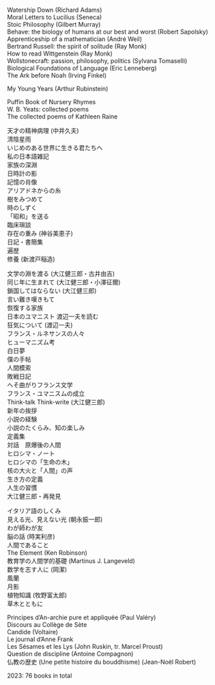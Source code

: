 <p>Watership Down (Richard Adams)<br>
Moral Letters to Lucilius (Seneca)<br>
Stoic Philosophy (Gilbert Murray)<br>
Behave: the biology of humans at our best and worst (Robert Sapolsky)<br>
Apprenticeship of a mathematician (André Weil)<br>
Bertrand Russell: the spirit of solitude (Ray Monk)<br>
How to read Wittgenstein (Ray Monk)<br>
Wollstonecraft: passion, philosophy, politics (Sylvana Tomaselli)<br>
Biological Foundations of Language (Eric Lenneberg)<br>
The Ark before Noah (Irving Finkel)</p>
<p>My Young Years (Arthur Rubinstein)</p>
<p>Puffin Book of Nursery Rhymes<br>
W. B. Yeats: collected poems<br>
The collected poems of Kathleen Raine</p>
<p>天才の精神病理 (中井久夫)<br>
清陰星雨<br>
いじめのある世界に生きる君たちへ<br>
私の日本語雑記<br>
家族の深淵<br>
日時計の影<br>
記憶の肖像<br>
アリアドネからの糸<br>
樹をみつめて<br>
時のしずく<br>
「昭和」を送る<br>
臨床瑣談<br>
存在の重み (神谷美恵子)<br>
日記・書簡集<br>
遍歴<br>
修養 (新渡戸稲造)</p>
<p>文学の淵を渡る (大江健三郎・古井由吉)<br>
同じ年に生まれて (大江健三郎・小澤征爾)<br>
鎖国してはならない (大江健三郎)<br>
言い難き嘆きもて<br>
恢復する家族<br>
日本のユマニスト 渡辺一夫を読む<br>
狂気について (渡辺一夫)<br>
フランス・ルネサンスの人々<br>
ヒューマニズム考<br>
白日夢<br>
僕の手帖<br>
人間模索<br>
敗戦日記<br>
へそ曲がりフランス文学<br>
フランス・ユマニスムの成立<br>
Think-talk Think-write (大江健三郎)<br>
新年の挨拶<br>
小説の経験<br>
小説のたくらみ、知の楽しみ<br>
定義集<br>
対話　原爆後の人間<br>
ヒロシマ・ノート<br>
ヒロシマの「生命の木」<br>
核の大火と「人間」の声<br>
生き方の定義<br>
人生の習慣<br>
大江健三郎・再発見</p>
<p>イタリア語のしくみ<br>
見える光、見えない光 (朝永振一郎)<br>
わが師わが友<br>
脳の話 (時実利彦)<br>
人間であること<br>
The Element (Ken Robinson)<br>
教育学の人間学的基礎 (Martinus J. Langeveld)<br>
数学を志す人に (岡潔)<br>
風蘭<br>
月影<br>
植物知識 (牧野富太郎)<br>
草木とともに</p>
<p>Principes d’An-archie pure et appliquée (Paul Valéry)<br>
Discours au Collège de Sète<br>
Candide (Voltaire)<br>
Le journal d’Anne Frank<br>
Les Sésames et les Lys (John Ruskin, tr. Marcel Proust)<br>
Question de discipline (Antoine Compagnon)<br>
仏教の歴史 (Une petite histoire du bouddhisme) (Jean-Noël Robert)</p>
<p>2023: 76 books in total</p>

